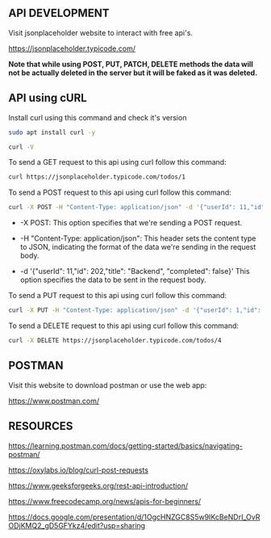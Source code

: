 ## API DEVELOPMENT

Visit jsonplaceholder website to interact with free api's.

https://jsonplaceholder.typicode.com/

**Note that while using POST, PUT, PATCH, DELETE methods the data will not be actually deleted in the server but it will be faked as it was deleted.**

## API using cURL

Install curl using this command and check it's version

```bash
sudo apt install curl -y

curl -V
```

To send a GET request to this api using curl follow this command:

```bash
curl https://jsonplaceholder.typicode.com/todos/1
```

To send a POST request to this api using curl follow this command:

```bash
curl -X POST -H "Content-Type: application/json" -d '{"userId": 11,"id": 202,"title": "Backend", "completed": false}' https://jsonplaceholder.typicode.com/todos
```

- -X POST: This option specifies that we're sending a POST request.

- -H "Content-Type: application/json": This header sets the content type to JSON, indicating the format of the data we're sending in the request body.

- -d '{"userId": 11,"id": 202,"title": "Backend", "completed": false}' This option specifies the data to be sent in the request body.

To send a PUT request to this api using curl follow this command:

```bash
curl -X PUT -H "Content-Type: application/json" -d '{"userId": 1,"id": 2,"title": "API", "completed": false}' https://jsonplaceholder.typicode.com/todos/2
```

To send a DELETE request to this api using curl follow this command:

```bash
curl -X DELETE https://jsonplaceholder.typicode.com/todos/4
```

## POSTMAN

Visit this website to download postman or use the web app:

https://www.postman.com/


## RESOURCES

https://learning.postman.com/docs/getting-started/basics/navigating-postman/

https://oxylabs.io/blog/curl-post-requests

https://www.geeksforgeeks.org/rest-api-introduction/

https://www.freecodecamp.org/news/apis-for-beginners/

https://docs.google.com/presentation/d/1OgcHNZGC8S5w9IKcBeNDrI_OvRODjKMQ2_gD5GFYkz4/edit?usp=sharing


